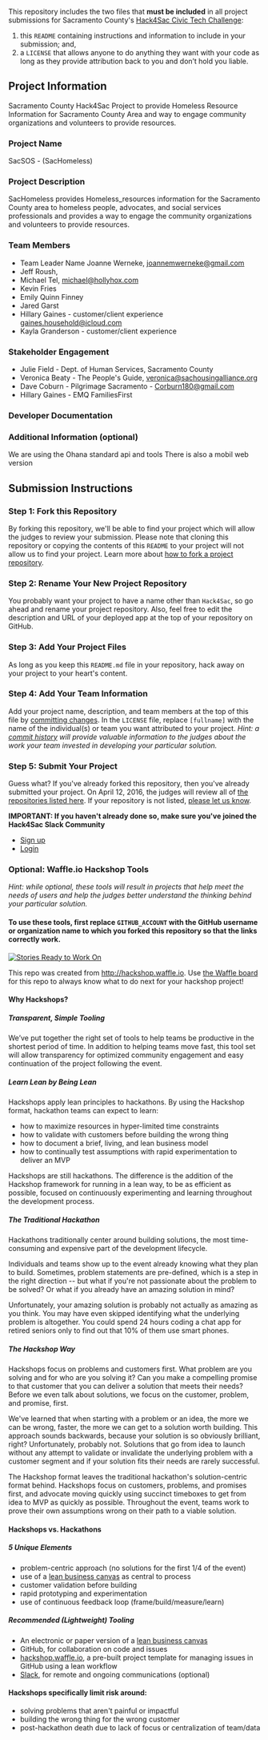 This repository includes the two files that **must be included** in all project submissions for Sacramento County's [Hack4Sac Civic Tech Challenge](http://hack4sac.saccounty.net/):

1. this `README` containing instructions and information to include in your submission; and,
2. a `LICENSE` that allows anyone to do anything they want with your code as long as they provide attribution back to you and don’t hold you liable.

## Project Information
Sacramento County Hack4Sac Project to provide Homeless Resource Information for Sacramento County Area and way to engage community organizations and volunteers to provide resources.  

### Project Name
SacSOS - (SacHomeless)

### Project Description
SacHomeless provides Homeless_resources information for the Sacramento County area to homeless people, advocates, and social services professionals and provides a way to engage the community organizations and volunteers to provide resources.

### Team Members
- Team Leader Name Joanne Werneke, joannemwerneke@gmail.com
- Jeff Roush, 
- Michael Tel, michael@hollyhox.com
- Kevin Fries
- Emily Quinn Finney 
- Jared Garst
- Hillary Gaines - customer/client experience gaines.household@icloud.com
- Kayla Granderson - customer/client experience 

### Stakeholder Engagement
- Julie Field - Dept. of Human Services, Sacramento County 
- Veronica Beaty - The People's Guide, veronica@sachousingalliance.org 
- Dave Coburn - Pilgrimage Sacramento - Corburn180@gmail.com 
- Hillary Gaines - EMQ FamiliesFirst 

### Developer Documentation


### Additional Information (optional)
We are using the Ohana standard api and tools
There is also a mobil web version 

## Submission Instructions

### Step 1: Fork this Repository
By forking this repository, we'll be able to find your project which will allow the judges to review your submission. Please note that cloning this repository or copying the contents of this `README` to your project will not allow us to find your project. Learn more about [how to fork a project repository](https://help.github.com/articles/fork-a-repo/).

### Step 2: Rename Your New Project Repository
You probably want your project to have a name other than `Hack4Sac`, so go ahead and rename your project repository. Also, feel free to edit the description and URL of your deployed app at the top of your repository on GitHub.

### Step 3: Add Your Project Files
As long as you keep this `README.md` file in your repository, hack away on your project to your heart's content.

### Step 4: Add Your Team Information
Add your project name, description, and team members at the top of this file by [committing changes](https://help.github.com/articles/adding-a-file-to-a-repository-from-the-command-line/). In the `LICENSE` file, replace `[fullname]` with the name of the individual(s) or team you want attributed to your project. *Hint: a [commit history](https://github.com/rust-lang/rust/commits/master/README.md) will provide valuable information to the judges about the work your team invested in developing your particular solution.*

### Step 5: Submit Your Project
Guess what? If you've already forked this repository, then you've already submitted your project. On April 12, 2016, the judges will review all of [the repositories listed here](https://github.com/SacCounty/Hack4Sac/network/members). If your repository is not listed, [please let us know](mailto:hack4sac@saccounty.net).

**IMPORTANT: If you haven't already done so, make sure you've joined the Hack4Sac Slack Community**
- [Sign up](http://slackin.saccounty.net)
- [Login](https://hackforsac.slack.com)

### Optional: Waffle.io Hackshop Tools

*Hint: while optional, these tools will result in projects that help meet the needs of users and help the judges better understand the thinking behind your particular solution.*

#### To use these tools, first replace `GITHUB_ACCOUNT` with the GitHub username or organization name to which you forked this repository so that the links correctly work.

[![Stories Ready to Work On](https://badge.waffle.io/GITHUB_ACCOUNT/project-submission-template.svg?label=ready&title=Cards%20Ready%20To%20Work%20On)](https://waffle.io/GITHUB_ACCOUNT/project-submission-template)

This repo was created from http://hackshop.waffle.io. Use [the Waffle board](https://waffle.io/GITHUB_ACCOUNT/project-submission-template) for this repo to always know what to do next for your hackshop project!

#### Why Hackshops?

##### Transparent, Simple Tooling
We’ve put together the right set of tools to help teams be productive in the shortest period of time. In addition to helping teams move fast, this tool set will allow transparency for optimized community engagement and easy continuation of the project following the event.

##### Learn Lean by Being Lean
Hackshops apply lean principles to hackathons. By using the Hackshop format, hackathon teams can expect to learn:
- how to maximize resources in hyper-limited time constraints
- how to validate with customers before building the wrong thing
- how to document a brief, living, and lean business model
- how to continually test assumptions with rapid experimentation to deliver an MVP

Hackshops are still hackathons. The difference is the addition of the Hackshop framework for running in a lean way, to be as efficient as possible, focused on continuously experimenting and learning throughout the development process.

##### The Traditional Hackathon
Hackathons traditionally center around building solutions, the most time-consuming and expensive part of the development lifecycle.

Individuals and teams show up to the event already knowing what they plan to build. Sometimes, problem statements are pre-defined, which is a step in the right direction -- but what if you're not passionate about the problem to be solved? Or what if you already have an amazing solution in mind?

Unfortunately, your amazing solution is probably not actually as amazing as you think. You may have even skipped identifying what the underlying problem is altogether. You could spend 24 hours coding a chat app for retired seniors only to find out that 10% of them use smart phones.

##### The Hackshop Way
Hackshops focus on problems and customers first. What problem are you solving and for who are you solving it? Can you make a compelling promise to that customer that you can deliver a solution that meets their needs? Before we even talk about solutions, we focus on the customer, problem, and promise, first.

We've learned that when starting with a problem or an idea, the more we can be wrong, faster, the more we can get to a solution worth building. This approach sounds backwards, because your solution is so obviously brilliant, right? Unfortunately, probably not. Solutions that go from idea to launch without any attempt to validate or invalidate the underlying problem with a customer segment and if your solution fits their needs are rarely successful.

The Hackshop format leaves the traditional hackathon's solution-centric format behind. Hackshops focus on customers, problems, and promises first, and advocate moving quickly using succinct timeboxes to get from idea to MVP as quickly as possible. Throughout the event, teams work to prove their own assumptions wrong on their path to a viable solution.

#### Hackshops vs. Hackathons

##### 5 Unique Elements
- problem-centric approach (no solutions for the first 1/4 of the event)
- use of a [lean business canvas](https://github.com/waffleio/hackshop-playbook/raw/master/resources/leancanvas.pdf) as central to process
- customer validation before building
- rapid prototyping and experimentation
- use of continuous feedback loop (frame/build/measure/learn)

##### Recommended (Lightweight) Tooling
- An electronic or paper version of a [lean business canvas](https://github.com/waffleio/hackshop-playbook/raw/master/resources/leancanvas.pdf)
- GitHub, for collaboration on code and issues
- [hackshop.waffle.io](https://hackshop.waffle.io), a pre-built project template for managing issues in GitHub using a lean workflow
- [Slack](http://hackforsac.slack.com), for remote and ongoing communications (optional)

#### Hackshops specifically limit risk around:
- solving problems that aren't painful or impactful
- building the wrong thing for the wrong customer
- post-hackathon death due to lack of focus or centralization of team/data
